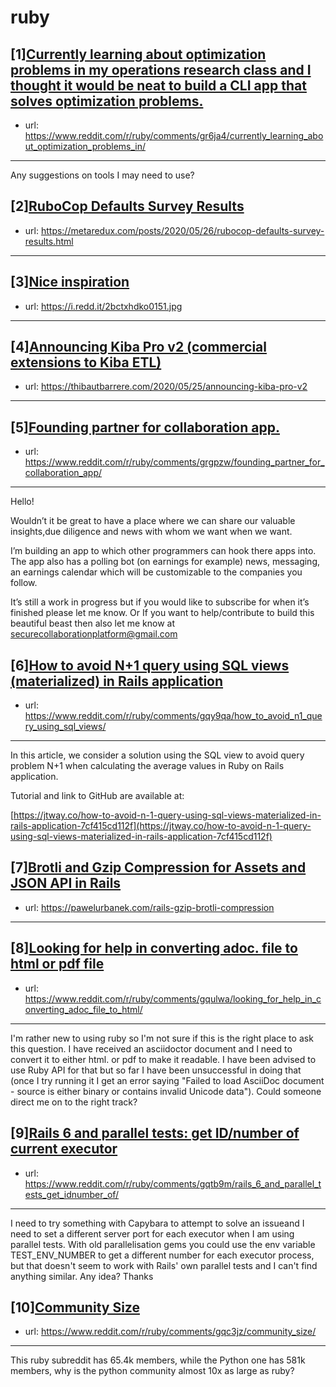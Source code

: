 # ruby
## [1][Currently learning about optimization problems in my operations research class and I thought it would be neat to build a CLI app that solves optimization problems.](https://www.reddit.com/r/ruby/comments/gr6ja4/currently_learning_about_optimization_problems_in/)
- url: https://www.reddit.com/r/ruby/comments/gr6ja4/currently_learning_about_optimization_problems_in/
---
Any suggestions on tools I may need to use?
## [2][RuboCop Defaults Survey Results](https://www.reddit.com/r/ruby/comments/gqwfjc/rubocop_defaults_survey_results/)
- url: https://metaredux.com/posts/2020/05/26/rubocop-defaults-survey-results.html
---

## [3][Nice inspiration](https://www.reddit.com/r/ruby/comments/gqrq0h/nice_inspiration/)
- url: https://i.redd.it/2bctxhdko0151.jpg
---

## [4][Announcing Kiba Pro v2 (commercial extensions to Kiba ETL)](https://www.reddit.com/r/ruby/comments/gqwhe4/announcing_kiba_pro_v2_commercial_extensions_to/)
- url: https://thibautbarrere.com/2020/05/25/announcing-kiba-pro-v2
---

## [5][Founding partner for collaboration app.](https://www.reddit.com/r/ruby/comments/grgpzw/founding_partner_for_collaboration_app/)
- url: https://www.reddit.com/r/ruby/comments/grgpzw/founding_partner_for_collaboration_app/
---
Hello!

Wouldn’t it be great to have a place where we can share our valuable insights,due diligence and news with whom we want when we want.

I’m building an app to which other programmers can hook there apps into. The app also has a polling bot (on earnings for example) news, messaging, an earnings calendar which will be customizable to the companies you follow.

It’s still a work in progress but if you would like to subscribe for when it’s finished please let me know. Or If you want to help/contribute to build this beautiful beast then also let me know at [securecollaborationplatform@gmail.com](mailto:securecollaborationplatform@gmail.com)
## [6][How to avoid N+1 query using SQL views (materialized) in Rails application](https://www.reddit.com/r/ruby/comments/gqy9qa/how_to_avoid_n1_query_using_sql_views/)
- url: https://www.reddit.com/r/ruby/comments/gqy9qa/how_to_avoid_n1_query_using_sql_views/
---
In this article, we consider a solution using the SQL view to avoid query problem N+1 when calculating the average values in Ruby on Rails application.

Tutorial and link to GitHub are available at:

[https://jtway.co/how-to-avoid-n-1-query-using-sql-views-materialized-in-rails-application-7cf415cd112f](https://jtway.co/how-to-avoid-n-1-query-using-sql-views-materialized-in-rails-application-7cf415cd112f)
## [7][Brotli and Gzip Compression for Assets and JSON API in Rails](https://www.reddit.com/r/ruby/comments/gqs3k4/brotli_and_gzip_compression_for_assets_and_json/)
- url: https://pawelurbanek.com/rails-gzip-brotli-compression
---

## [8][Looking for help in converting adoc. file to html or pdf file](https://www.reddit.com/r/ruby/comments/gqulwa/looking_for_help_in_converting_adoc_file_to_html/)
- url: https://www.reddit.com/r/ruby/comments/gqulwa/looking_for_help_in_converting_adoc_file_to_html/
---
I'm rather new to using ruby so I'm not sure if this is the right place to ask this question. I have received an asciidoctor document and I need to convert it to either html. or pdf to make it readable. I have been advised to use Ruby API for that but so far I have been unsuccessful in doing that (once I try running it I get an error saying "Failed to load AsciiDoc document - source is either binary or contains invalid Unicode data"). Could someone direct me on to the right track?
## [9][Rails 6 and parallel tests: get ID/number of current executor](https://www.reddit.com/r/ruby/comments/gqtb9m/rails_6_and_parallel_tests_get_idnumber_of/)
- url: https://www.reddit.com/r/ruby/comments/gqtb9m/rails_6_and_parallel_tests_get_idnumber_of/
---
I need to try something with Capybara to attempt to solve an issueand I need to set a different server port for each executor when I am using parallel tests. With old parallelisation gems you could use the env variable TEST_ENV_NUMBER to get a different number for each executor process, but that doesn't seem to work with Rails' own parallel tests and I can't find anything similar. Any idea? Thanks
## [10][Community Size](https://www.reddit.com/r/ruby/comments/gqc3jz/community_size/)
- url: https://www.reddit.com/r/ruby/comments/gqc3jz/community_size/
---
This ruby subreddit has 65.4k members, while the Python one has 581k members, why is the python community almost 10x as large as ruby?
